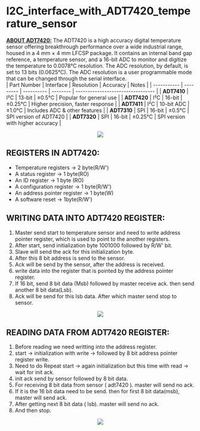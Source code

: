 # I2C_interface_with_ADT7420_temperature_sensor  
**<ins>ABOUT ADT7420:</ins>**
The ADT7420 is a high accuracy digital temperature sensor offering breakthrough performance over a wide industrial range, housed in a 4 mm × 4 mm LFCSP package. It contains an internal band gap reference, a temperature sensor, and a 16-bit ADC to monitor and digitize the temperature to 0.0078°C resolution. The ADC resolution, by default, is set to 13 bits (0.0625°C). The ADC resolution is a user programmable mode that can be changed through the serial interface.  
                   | Part Number | Interface | Resolution | Accuracy | Notes                             |
                   | ----------- | --------- | ---------- | -------- | --------------------------------- |
                   | **ADT7410** | I²C       | 13-bit     | ±0.5°C   | Popular for general use           |
                   | **ADT7420** | I²C       | 16-bit     | ±0.25°C  | Higher precision, faster response |
                   | **ADT7411** | I²C       | 10-bit ADC | ±1.0°C   | Includes ADC & other features     |
                   | **ADT7310** | SPI       | 16-bit     | ±0.5°C   | SPI version of ADT7420            |
                   | **ADT7320** | SPI       | 16-bit     | ±0.25°C  | SPI version with higher accuracy  |

<div align="center">
<image src = "https://github.com/user-attachments/assets/92c9d85a-0bfd-47c6-86a0-28accd256a38">  
</div>

## REGISTERS IN ADT7420:
- Temperature registers -> 2 byte(R/W')
- A status register -> 1 byte(RO)
- An ID register -> 1 byte (RO)
- A configuration register -> 1 byte(R/W')
- An address pointer register -> 1 byte(W)
- A software reset -> 1byte(R/W')

## WRITING DATA INTO ADT7420 REGISTER:
1.  Master send start to temperature sensor and need to write address pointer register, which is used to point to the another registers.
2.  After start, send initialization byte 1001000 followed by R/W' bit.
3.  Slave will send the ack for this initialization byte.
4.  After this 8 bit address is send to the sensor.
5.  Ack will be send by the sensor, after the address is received.
6.  write data into the register that is pointed by the address pointer register.
7.  If 16 bit, send 8 bit data (Msb) followed by master receive ack. then send another 8 bit data(Lsb).
8.  Ack will be send for this lsb data. After which master send stop to sensor.
<div align="center">
<image src = "https://github.com/user-attachments/assets/f718741b-ae3e-4eb1-ba03-ab4c3e88a6bf">  
</div>  

## READING DATA FROM ADT7420 REGISTER:
1.  Before reading we need writting into the address register.
2.  start -> initialization with write -> followed by 8 bit address pointer register write.
3.  Need to do Repeat start -> again initialization but this time with read -> wait for init ack.
4.  init ack send by sensor followed by 8 bit data.
5.  For receiving 8 bit data from sensor ( adt7420 ). master will send no ack.
6.  If it is the 16 bit data need to be send. then for first 8 bit data(msb), master will send ack.
7.  After getting next 8 bit data ( lsb). master will send no ack.
8.  And then stop.
<div align="center">
<image src = "https://github.com/user-attachments/assets/e133ee2b-ad05-4d40-8f70-565536cc3622">  
</div>  


